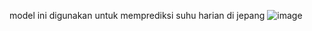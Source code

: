 model ini digunakan untuk memprediksi suhu harian di jepang
![image](https://github.com/maybeitsai/DailyTemperature-LSTM/assets/130530985/097b5e9b-213d-4f9b-a421-1fadabccc242)
